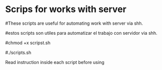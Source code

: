 # Scrips for works with server
#These scripts are useful for automating work with server via shh.

#estos scripts son utiles para automatizar el trabajo con servidor via shh.

#chmod +x scripst.sh

#./scripts.sh

Read instruction inside each script before using
